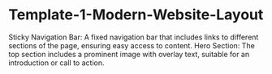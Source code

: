 # Template-1-Modern-Website-Layout
Sticky Navigation Bar: A fixed navigation bar that includes links to different sections of the page, ensuring easy access to content. Hero Section: The top section includes a prominent image with overlay text, suitable for an introduction or call to action.
